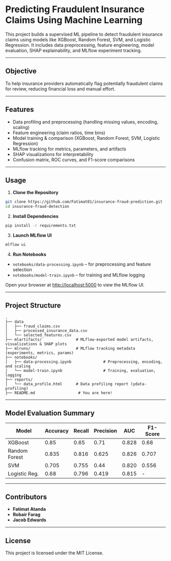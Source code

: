 # Predicting Fraudulent Insurance Claims Using Machine Learning 

This project builds a supervised ML pipeline to detect fraudulent insurance claims using models like XGBoost, Random Forest, SVM, and Logistic Regression. It includes data preprocessing, feature engineering, model evaluation, SHAP explainability, and MLflow experiment tracking.

---

## Objective

To help insurance providers automatically flag potentially fraudulent claims for review, reducing financial loss and manual effort.

---

## Features

- Data profiling and preprocessing (handling missing values, encoding, scaling)
- Feature engineering (claim ratios, time bins)
- Model training & comparison (XGBoost, Random Forest, SVM, Logistic Regression)
- MLflow tracking for metrics, parameters, and artifacts
- SHAP visualizations for interpretability
- Confusion matrix, ROC curves, and F1-score comparisons

---

## Usage

1. **Clone the Repository**

```bash
git clone https://github.com/Fatimat01/insurance-fraud-prediction.git
cd insurance-fraud-detection
```
2. **Install Dependencies**
```bash
pip install -r requirements.txt
```

3. **Launch MLflow UI**

```bash
mlflow ui
```

4. **Run Notebooks**

- `notebooks/data-processing.ipynb` – for preprocessing and feature selection
- `notebooks/model-train.ipynb` – for training and MLflow logging


Open your browser at [http://localhost:5000](http://localhost:5000) to view the MLflow UI.

---

## Project Structure

```text
.
├── data
│   ├── fraud_claims.csv
│   ├── processed_insurance_data.csv
│   └── selected_features.csv
├── mlartifacts/               # MLflow-exported model artifacts, visualizations & SHAP plots
├── mlruns/                    # MLflow tracking metadata (experiments, metrics, params)
├── notebooks/
│   ├── data-processing.ipynb              # Preprocessing, encoding, and scaling
│   └── model-train.ipynb                  # Training, evaluation, logging
├── reports/
│   └── data_profile.html      # Data profiling report (ydata-profiling)
├── README.md                   # You are here!

```

---

## Model Evaluation Summary

| Model           | Accuracy | Recall | Precision | AUC   | F1-Score |
|----------------|----------|--------|-----------|-------|----------|
| XGBoost         | 0.85     | 0.65   | 0.71      | 0.828 | 0.68     |
| Random Forest   | 0.835    | 0.816  | 0.625     | 0.826 | 0.707    |
| SVM             | 0.705    | 0.755  | 0.44      | 0.820 | 0.556    |
| Logistic Reg.   | 0.68     | 0.796  | 0.419     | 0.815 | -        |

---

## Contributors

- **Fatimat Atanda**
- **Robair Farag**
- **Jacob Edwards**

---

## License

This project is licensed under the MIT License.